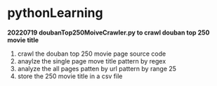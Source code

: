 # pythonLearning

**20220719 doubanTop250MoiveCrawler.py to crawl douban top 250 movie title**
1. crawl the douban top 250 movie page source code 
2. anaylze the single page move title pattern by regex
3. analyze the all pages patten by url pattern by range 25
4. store the 250 movie title in a csv file

